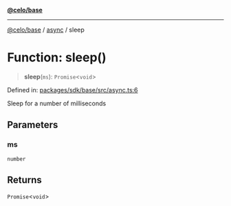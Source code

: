 [**@celo/base**](../../README.md)

***

[@celo/base](../../README.md) / [async](../README.md) / sleep

# Function: sleep()

> **sleep**(`ms`): `Promise`\<`void`\>

Defined in: [packages/sdk/base/src/async.ts:6](https://github.com/celo-org/developer-tooling/blob/master/packages/sdk/base/src/async.ts#L6)

Sleep for a number of milliseconds

## Parameters

### ms

`number`

## Returns

`Promise`\<`void`\>
